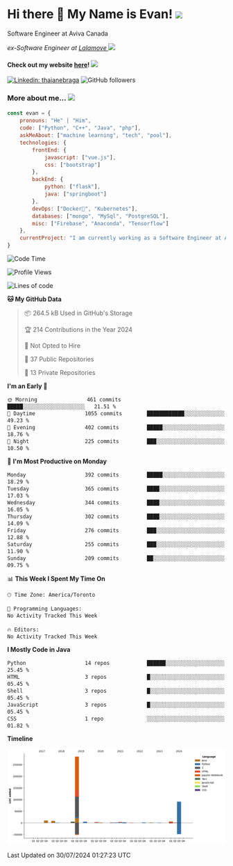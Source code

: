 <h1>Hi there 👋 My Name is Evan!   <img src="https://media.giphy.com/media/10GN73YGycPXQk/giphy.gif" width=50></h1>

<p> Software Engineer at Aviva Canada </p>

<p><em>ex-Software Engineer at <a href="https://www.lalamove.com/hongkong/zh/home">Lalamove </a><img src="https://media.giphy.com/media/HMSLfCl5BsXoQ/giphy.gif" width="60">
</em></p>

<h4>Check out my website <a href="https://hoyeechan.com/">here</a>! <img src="https://media.giphy.com/media/cuPm4p4pClZVC/giphy.gif" width=50></h4>

[![Linkedin: thaianebraga](https://img.shields.io/badge/-Evan-blue?style=flat-square&logo=Linkedin&logoColor=white&link=https://www.linkedin.com/in/ho-yee-chan/)](https://www.linkedin.com/in/ho-yee-chan/)
![GitHub followers](https://img.shields.io/github/followers/hyc121110?label=Follow&style=social)

<!--
**hyc121110/hyc121110** is a ✨ _special_ ✨ repository because its `README.md` (this file) appears on your GitHub profile.

Here are some ideas to get you started:

- 🔭 I’m currently working on ...
- 🌱 I’m currently learning ...
- 👯 I’m looking to collaborate on ...
- 🤔 I’m looking for help with ...
- 💬 Ask me about ...
- 📫 How to reach me: ...
- 😄 Pronouns: ...
- ⚡ Fun fact: ...
-->

<h3> More about me... <img src="https://media.giphy.com/media/Q94xQWspTUkShljj8P/giphy.gif" width=50> </h3>


```javascript
const evan = {
    pronouns: "He" | "Him",
    code: ["Python", "C++", "Java", "php"],
    askMeAbout: ["machine learning", "tech", "pool"],
    technologies: {
        frontEnd: {
            javascript: ["vue.js"],
            css: ["bootstrap"]
        },
        backEnd: {
            python: ["flask"],
            java: ["springboot"]
        },
        devOps: ["Docker🐳", "Kubernetes"],
        databases: ["mongo", "MySql", "PostgreSQL"],
        misc: ["Firebase", "Anaconda", "Tensorflow"]
    },
    currentProject: "I am currently working as a Software Engineer at Aviva Canada",
}
```


<!--START_SECTION:waka-->
![Code Time](http://img.shields.io/badge/Code%20Time-60%20hrs%2031%20mins-blue)

![Profile Views](http://img.shields.io/badge/Profile%20Views-0-blue)

![Lines of code](https://img.shields.io/badge/From%20Hello%20World%20I%27ve%20Written-421.2%20thousand%20lines%20of%20code-blue)

**🐱 My GitHub Data** 

> 📦 264.5 kB Used in GitHub's Storage 
 > 
> 🏆 214 Contributions in the Year 2024
 > 
> 🚫 Not Opted to Hire
 > 
> 📜 37 Public Repositories 
 > 
> 🔑 13 Private Repositories 
 > 
**I'm an Early 🐤** 

```text
🌞 Morning                461 commits         █████░░░░░░░░░░░░░░░░░░░░   21.51 % 
🌆 Daytime                1055 commits        ████████████░░░░░░░░░░░░░   49.23 % 
🌃 Evening                402 commits         █████░░░░░░░░░░░░░░░░░░░░   18.76 % 
🌙 Night                  225 commits         ███░░░░░░░░░░░░░░░░░░░░░░   10.50 % 
```
📅 **I'm Most Productive on Monday** 

```text
Monday                   392 commits         █████░░░░░░░░░░░░░░░░░░░░   18.29 % 
Tuesday                  365 commits         ████░░░░░░░░░░░░░░░░░░░░░   17.03 % 
Wednesday                344 commits         ████░░░░░░░░░░░░░░░░░░░░░   16.05 % 
Thursday                 302 commits         ████░░░░░░░░░░░░░░░░░░░░░   14.09 % 
Friday                   276 commits         ███░░░░░░░░░░░░░░░░░░░░░░   12.88 % 
Saturday                 255 commits         ███░░░░░░░░░░░░░░░░░░░░░░   11.90 % 
Sunday                   209 commits         ██░░░░░░░░░░░░░░░░░░░░░░░   09.75 % 
```


📊 **This Week I Spent My Time On** 

```text
🕑︎ Time Zone: America/Toronto

💬 Programming Languages: 
No Activity Tracked This Week

🔥 Editors: 
No Activity Tracked This Week
```

**I Mostly Code in Java** 

```text
Python                   14 repos            ██████░░░░░░░░░░░░░░░░░░░   25.45 % 
HTML                     3 repos             █░░░░░░░░░░░░░░░░░░░░░░░░   05.45 % 
Shell                    3 repos             █░░░░░░░░░░░░░░░░░░░░░░░░   05.45 % 
JavaScript               3 repos             █░░░░░░░░░░░░░░░░░░░░░░░░   05.45 % 
CSS                      1 repo              ░░░░░░░░░░░░░░░░░░░░░░░░░   01.82 % 
```



**Timeline**

![Lines of Code chart](https://raw.githubusercontent.com/hyc121110/hyc121110/master/assets/bar_graph.png)


 Last Updated on 30/07/2024 01:27:23 UTC
<!--END_SECTION:waka-->
